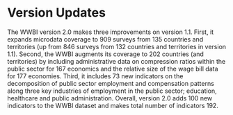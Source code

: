 # Version Updates
The WWBI version 2.0 makes three improvements on version 1.1. First, it expands microdata coverage to 909 surveys from 135 countries and territories (up from 846 surveys from 132 countries and territories in version 1.1). Second, the WWBI augments its coverage to 202 countries (and territories) by including administrative data on compression ratios within the public sector for 167 economics and the relative size of the wage bill data for 177 economies. Third, it includes 73 new indicators on the decomposition of public sector employment and compensation patterns along three key industries of employment in the public sector; education, healthcare and public administration. Overall, version 2.0 adds 100 new indicators to the WWBI dataset and makes total number of indicators 192. 
 
 
 
 
 
 

